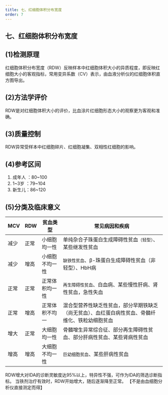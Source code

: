 ```yaml
---
title: 七、红细胞体积分布宽度
order: 7
---
```

<!--startPrint-->
## 七、红细胞体积分布宽度

## (1)检测原理
红细胞体积分布宽度（RDW）反映样本中红细胞体积大小的异质程度，即反映红细胞大小的客观指标，常用变异系数（CV）表示，由血液分析仪的红细胞体积直方图导出。

## (2)方法学评价
RDW是对红细胞体积大小的评价，比血涂片红细胞形态大小的观察更为客观和准确。

## (3)质量控制
RDW异常受样本中红细胞碎片、红细胞凝集、双相性红细胞的影响。

## (4)参考区间
1. 成年人 ：80~100
2. 1~3岁 ：79~104 
3. 新生儿：86~120

## (5)分类及临床意义
   |MCV|		RDW	|	贫血类型|		常见病因和疾病|
   |	----- |--------|-----|-----|
   |减少|	正常|小细胞均一性|单纯杂合子珠蛋白生成障碍性贫血`（轻型）`、某些继发性贫血
   |减少|	增高|小细胞不均一性|	`缺铁性贫血`、β-珠蛋白生成障碍性贫血（非轻型）、HbH病
   |正常|	正常|正常体积均一性|`再生障碍性贫血`、白血病、某些慢性肝病、肾性贫血，急性失血
   |正常|	增高|正常体积不均一|混合型营养性缺乏性贫血，部分早期铁缺乏（尚无贫血）、血红蛋白病性贫血、骨髓纤维化、铁粒幼细胞贫血
   |增大|	正常|大细胞均一性|骨髓增生异常综合征、部分再生障碍性贫血、部分肝病性贫血、某些肾病性贫血
   |增高|	增高|大细胞不均一性|`巨幼细胞贫血`、某些肝病性贫血


RDW增大对IDA的诊断灵敏度达95%以上，特异性不强，可作为IDA的筛选诊断指标。
当铁剂治疗有效时，RDW开始增大，随后逐渐降至正常。
【不是由血细胞分析仪直接测定而得】

<!--endPrint-->
<beiti/>
